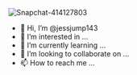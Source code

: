 ![Snapchat-414127803](https://github.com/jessjump143/jessjump143/assets/136650177/340e53ec-81fb-4255-b586-951ee3621826)
- 👋 Hi, I’m @jessjump143
- 👀 I’m interested in ...
- 🌱 I’m currently learning ...
- 💞️ I’m looking to collaborate on ...
- 📫 How to reach me ...

<!---
jessjump143/jessjump143 is a ✨ special ✨ repository because its `README.md` (this file) appears on your GitHub profile.
You can click the Preview link to take a look at your changes.
--->
